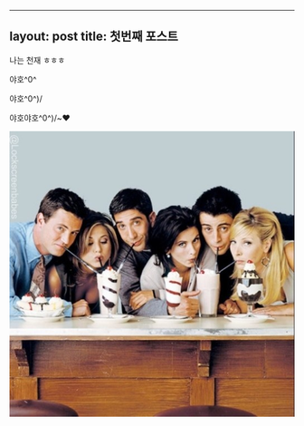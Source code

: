 
---
layout: post
title: 첫번째 포스트
---

나는 천재 ㅎㅎㅎ

야호^0^

야호^0^)/

야호야호^0^)/~♥️

![프렌즈 미드](/images/friends.jpeg)
